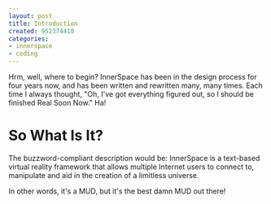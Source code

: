 ```yaml
---
layout: post
title: Introduction
created: 952374410
categories:
- innerspace
- coding
---
```

Hrm, well, where to begin? InnerSpace has been in the design process for four years now, and has been written and rewritten many, many times. Each time I always thought, "Oh, I've got everything figured out, so I should be finished Real Soon Now." Ha!

# So What Is It?

The buzzword-compliant description would be: InnerSpace is a text-based virtual reality framework that allows multiple Internet users to connect to, manipulate and aid in the creation of a limitless universe.

In other words, it's a MUD, but it's the best damn MUD out there!
